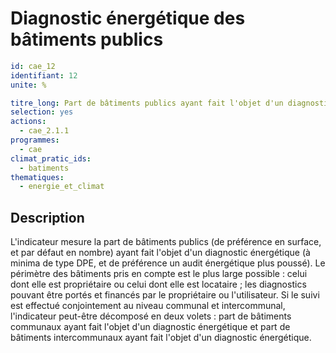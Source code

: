 # Diagnostic énergétique des bâtiments publics
```yaml
id: cae_12
identifiant: 12
unite: %

titre_long: Part de bâtiments publics ayant fait l'objet d'un diagnostic énergétique
selection: yes
actions:
  - cae_2.1.1
programmes:
  - cae
climat_pratic_ids:
  - batiments
thematiques:
  - energie_et_climat
```
## Description
L'indicateur mesure la part de bâtiments publics (de préférence en surface, et par défaut en nombre) ayant fait l'objet d'un diagnostic énergétique (à minima de type DPE, et de préférence un audit énergétique plus poussé). Le périmètre des bâtiments pris en compte est le plus large possible : celui dont elle est propriétaire ou celui dont elle est locataire ; les diagnostics pouvant être portés et financés par le propriétaire ou l'utilisateur. Si le suivi est effectué conjointement au niveau communal et intercommunal, l'indicateur peut-être décomposé en deux volets : part de bâtiments communaux ayant fait l'objet d'un diagnostic énergétique et part de bâtiments intercommunaux ayant fait l'objet d'un diagnostic énergétique.




